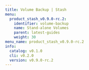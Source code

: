 ```yaml
---
title: Volume Backup | Stash
menu:
  product_stash_v0.9.0-rc.2:
    identifier: volume-backup
    name: Stand-alone Volumes
    parent: latest-guides
    weight: 30
menu_name: product_stash_v0.9.0-rc.2
info:
  catalog: v0.1.0
  cli: v0.2.0
  version: v0.9.0-rc.2
---
```


